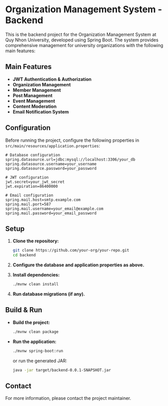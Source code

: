 # Organization Management System - Backend

This is the backend project for the Organization Management System at Quy Nhon University, developed using Spring Boot. The system provides comprehensive management for university organizations with the following main features:

## Main Features

- **JWT Authentication & Authorization**
- **Organization Management**
- **Member Management**
- **Post Management**
- **Event Management**
- **Content Moderation**
- **Email Notification System**

## Configuration

Before running the project, configure the following properties in `src/main/resources/application.properties`:

```properties
# Database configuration
spring.datasource.url=jdbc:mysql://localhost:3306/your_db
spring.datasource.username=your_username
spring.datasource.password=your_password

# JWT configuration
jwt.secret=your_jwt_secret
jwt.expiration=86400000

# Email configuration
spring.mail.host=smtp.example.com
spring.mail.port=587
spring.mail.username=your_email@example.com
spring.mail.password=your_email_password
```

## Setup

1. **Clone the repository:**
    ```bash
    git clone https://github.com/your-org/your-repo.git
    cd backend
    ```

2. **Configure the database and application properties as above.**

3. **Install dependencies:**
    ```bash
    ./mvnw clean install
    ```

4. **Run database migrations (if any).**

## Build & Run

- **Build the project:**
  ```bash
  ./mvnw clean package
  ```

- **Run the application:**
  ```bash
  ./mvnw spring-boot:run
  ```
  or run the generated JAR:
  ```bash
  java -jar target/backend-0.0.1-SNAPSHOT.jar
  ```

## Contact

For more information, please contact the project maintainer.
